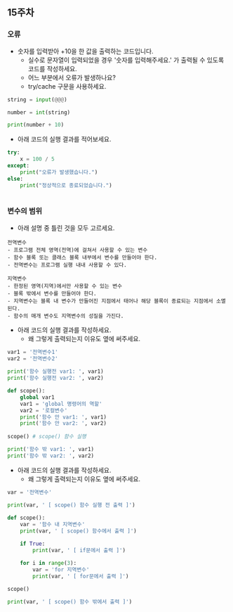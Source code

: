 ## 15주차

### 오류

- 숫자를 입력받아 +10을 한 값을 출력하는 코드입니다.
  - 실수로 문자열이 입력되었을 경우 '숫자를 입력해주세요.' 가 출력될 수 있도록 코드를 작성하세요.
  - 어느 부분에서 오류가 발생하나요?
  - try/cache 구문을 사용하세요.

```python
string = input(@@@)

number = int(string)

print(number + 10)
```

- 아래 코드의 실행 결과를 적어보세요.

```python
try:
    x = 100 / 5
except:
    print("오류가 발생했습니다.")
else:
    print("정상적으로 종료되었습니다.")
   
```

### 변수의 범위

- 아래 설명 중 틀린 것을 모두 고르세요.

```
전역변수
- 프로그램 전체 영역(전역)에 걸쳐서 사용할 수 있는 변수
- 함수 블록 또는 클래스 블록 내부에서 변수를 만들어야 한다.
- 전역변수는 프로그램 실행 내내 사용할 수 있다.

지역변수
- 한정된 영역(지역)에서만 사용할 수 있는 변수
- 블록 밖에서 변수를 만들어야 한다.
- 지역변수는 블록 내 변수가 만들어진 지점에서 태어나 해당 블록이 종료되는 지점에서 소멸된다.
- 함수의 매개 변수도 지역변수의 성질을 가진다.
```

- 아래 코드의 실행 결과를 작성하세요.
  - 왜 그렇게 출력되는지 이유도 옆에 써주세요.

```python
var1 = '전역변수1'
var2 = '전역변수2'
 
print('함수 실행전 var1: ', var1)
print('함수 실행전 var2: ', var2)

def scope():
    global var1
    var1 = 'global 명령어의 역할'
    var2 = '로컬변수'
    print('함수 안 var1: ', var1)
    print('함수 안 var2: ', var2)
     
scope() # scope() 함수 실행

print('함수 밖 var1: ', var1)
print('함수 밖 var2: ', var2)
```

- 아래 코드의 실행 결과를 작성하세요.
  - 왜 그렇게 출력되는지 이유도 옆에 써주세요.

```python
var = '전역변수'

print(var, ' [ scope() 함수 실행 전 출력 ]')
 
def scope():
    var = '함수 내 지역변수'
    print(var, ' [ scope() 함수에서 출력 ]')

    if True:
        print(var, ' [ if문에서 출력 ]')

    for i in range(3):
        var = 'for 지역변수'
        print(var, ' [ for문에서 출력 ]')   
 
scope()

print(var, ' [ scope() 함수 밖에서 출력 ]')
```
